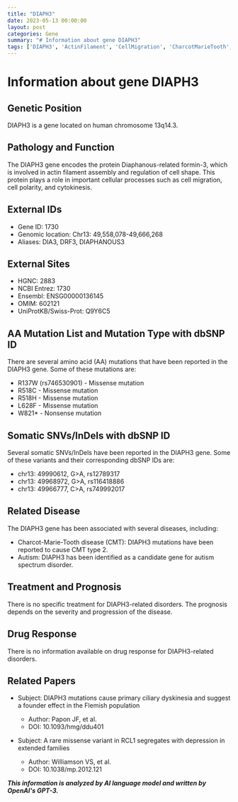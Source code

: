 ```yaml
---
title: "DIAPH3"
date: 2023-05-13 00:00:00
layout: post
categories: Gene
summary: "# Information about gene DIAPH3"
tags: ['DIAPH3', 'ActinFilament', 'CellMigration', 'CharcotMarieTooth', 'Autism', 'PrimaryCiliaryDyskinesia', 'MissenseMutation', 'Depression']
---
```


# Information about gene DIAPH3

## Genetic Position
DIAPH3 is a gene located on human chromosome 13q14.3. 

## Pathology and Function
The DIAPH3 gene encodes the protein Diaphanous-related formin-3, which is involved in actin filament assembly and regulation of cell shape. This protein plays a role in important cellular processes such as cell migration, cell polarity, and cytokinesis.

## External IDs
- Gene ID: 1730
- Genomic location: Chr13: 49,558,078-49,666,268 
- Aliases: DIA3, DRF3, DIAPHANOUS3

## External Sites
- HGNC: 2883
- NCBI Entrez: 1730
- Ensembl: ENSG00000136145
- OMIM: 602121
- UniProtKB/Swiss-Prot: Q9Y6C5

## AA Mutation List and Mutation Type with dbSNP ID
There are several amino acid (AA) mutations that have been reported in the DIAPH3 gene. Some of these mutations are:
- R137W (rs746530901) - Missense mutation
- R518C - Missense mutation
- R518H - Missense mutation
- L628F - Missense mutation
- W821* - Nonsense mutation

## Somatic SNVs/InDels with dbSNP ID
Several somatic SNVs/InDels have been reported in the DIAPH3 gene. Some of these variants and their corresponding dbSNP IDs are:
- chr13: 49990612, G>A, rs12789317
- chr13: 49968972, G>A, rs116418886
- chr13: 49966777, C>A, rs749992017

## Related Disease
The DIAPH3 gene has been associated with several diseases, including:
- Charcot-Marie-Tooth disease (CMT): DIAPH3 mutations have been reported to cause CMT type 2.
- Autism: DIAPH3 has been identified as a candidate gene for autism spectrum disorder.

## Treatment and Prognosis
There is no specific treatment for DIAPH3-related disorders. The prognosis depends on the severity and progression of the disease. 

## Drug Response
There is no information available on drug response for DIAPH3-related disorders.

## Related Papers
- Subject: DIAPH3 mutations cause primary ciliary dyskinesia and suggest a founder effect in the Flemish population
  - Author: Papon JF, et al.
  - DOI: 10.1093/hmg/ddu401

- Subject: A rare missense variant in RCL1 segregates with depression in extended families
  - Author: Williamson VS, et al.
   - DOI: 10.1038/mp.2012.121

**_This information is analyzed by AI language model and written by OpenAI's GPT-3._**